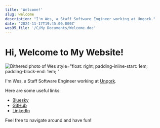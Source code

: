 ```yaml
---
title: 'Welcome!'
slug: welcome
description: "I'm Wes, a Staff Software Engineer working at Unqork."
date: '2024-11-17T19:45:00.000Z'
wes95_file: '/C/My Documents/Welcome.doc'
---
```


# Hi, Welcome to My Website!

![Dithered photo of Wes style="float: right; padding-inline-start: 1em; padding-block-end: 1em; "](/C/My_Documents/Photo.png)

I'm Wes, a Staff Software Engineer working at [Unqork](https://www.unqork.com/).

Here are some useful links:

- [Bluesky](https://bsky.app/profile/wes.dev)
- [GitHub](https://github.com/WesSouza)
- [LinkedIn](https://www.linkedin.com/in/wessouza/)

Feel free to navigate around and have fun!
